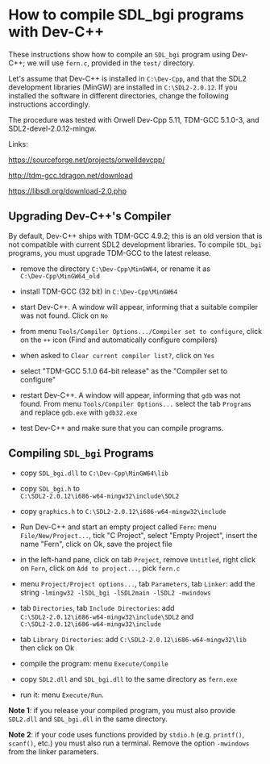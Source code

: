 How to compile SDL_bgi programs with Dev-C++
============================================

These instructions show how to compile an `SDL_bgi` program using
Dev-C++; we will use `fern.c`, provided in the `test/`
directory.

Let's assume that Dev-C++ is installed in `C:\Dev-Cpp`, and that the
SDL2 development libraries (MinGW) are installed in `C:\SDL2-2.0.12`.
If you installed the software in different directories, change the
following instructions accordingly.

The procedure was tested with Orwell Dev-Cpp 5.11, TDM-GCC 5.1.0-3,
and SDL2-devel-2.0.12-mingw.

Links:

<https://sourceforge.net/projects/orwelldevcpp/>

<http://tdm-gcc.tdragon.net/download>

<https://libsdl.org/download-2.0.php>


Upgrading Dev-C++'s Compiler
----------------------------

By default, Dev-C++ ships with TDM-GCC 4.9.2; this is an old version
that is not compatible with current SDL2 development libraries.
To compile `SDL_bgi` programs, you must upgrade TDM-GCC to the
latest release.

- remove the directory `C:\Dev-Cpp\MinGW64`, or rename it as\
  `C:\Dev-Cpp\MinGW64_old`

- install TDM-GCC (32 bit) in `C:\Dev-Cpp\MinGW64`

- start Dev-C++. A window will appear, informing that a suitable
  compiler was not found. Click on `No`

- from menu `Tools/Compiler Options.../Compiler set to configure`, 
  click on the `++` icon (Find and automatically configure compilers)

- when asked to `Clear current compiler list?`, click on `Yes`

- select "TDM-GCC 5.1.0 64-bit release" as the "Compiler set to
  configure"

- restart Dev-C++. A window will appear, informing that `gdb` was not
  found. From menu `Tools/Compiler Options...` select the tab
  `Programs` and replace `gdb.exe` with `gdb32.exe`

- test Dev-C++ and make sure that you can compile programs.


Compiling `SDL_bgi` Programs
----------------------------

- copy `SDL_bgi.dll` to `C:\Dev-Cpp\MinGW64\lib`

- copy `SDL_bgi.h` to\
  `C:\SDL2-2.0.12\i686-w64-mingw32\include\SDL2`

- copy `graphics.h` to `C:\SDL2-2.0.12\i686-w64-mingw32\include`

- Run Dev-C++ and start an empty project called `Fern`: menu
  `File/New/Project...`, tick "C Project", select "Empty Project",
  insert the name "Fern", click on Ok, save the project file

- in the left-hand pane, click on tab `Project`, remove `Untitled`,
  right click on `Fern`, click on `Add to project...`, pick `fern.c`

- menu `Project/Project options...`, tab `Parameters`, tab `Linker`:
  add the string `-lmingw32 -lSDL_bgi -lSDL2main -lSDL2 -mwindows`

- tab `Directories`, tab `Include Directories`: add\
  `C:\SDL2-2.0.12\i686-w64-mingw32\include\SDL2` and\
  `C:\SDL2-2.0.12\i686-w64-mingw32\include`

- tab `Library Directories`: add `C:\SDL2-2.0.12\i686-w64-mingw32\lib`
  then click on Ok

- compile the program: menu `Execute/Compile`

- copy `SDL2.dll` and `SDL_bgi.dll` to the same directory as `fern.exe`

- run it: menu `Execute/Run`.

**Note 1**: if you release your compiled program, you must
also provide `SDL2.dll` and `SDL_bgi.dll` in the same directory.

**Note 2**: if your code uses functions provided by `stdio.h` (e.g.
`printf()`, `scanf()`, etc.) you must also run a terminal. Remove the
option `-mwindows` from the linker parameters.
